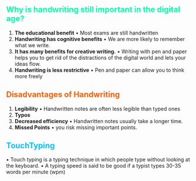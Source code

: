 ## <font color="#00ffab">Why is handwriting still important in the digital age?</font>

1. **The educational benefit** • Most exams are still handwritten
2. **Handwriting has cognitive benefits** • We are more likely to remember what we write.
3. **It has many benefits for creative writing.** • Writing with pen and paper helps you to get rid of the distractions of the digital world and lets your ideas flow.
4. **Handwriting is less restrictive** • Pen and paper can allow you to think more freely

## <font color="#ff6000">Disadvantages of Handwriting</font>

1. **Legibility** • Handwritten notes are often less legible than typed ones
2. **Typos**
3. **Decreased efficiency** • Handwritten notes usually take a longer time.
4. **Missed Points** • you risk missing important points.

## <font color="#00c3ff">TouchTyping</font>

• Touch typing is a typing technique in which people type without looking at the keyboard.
• A typing speed is said to be good if a typist types 30-35 words per minute (wpm)